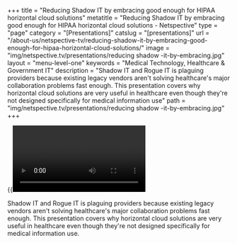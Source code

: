 +++
title = "Reducing Shadow IT by embracing good enough for HIPAA horizontal cloud solutions"
metatitle = "Reducing Shadow IT by embracing good enough for HIPAA horizontal cloud solutions - Netspective"
type = "page"
category = "[Presentations]"
catslug = "[presentations]"
url = "/about-us/netspective-tv/reducing-shadow-it-by-embracing-good-enough-for-hipaa-horizontal-cloud-solutions/"
image = "img/netspective.tv/presentations/reducing shadow -it-by-embracing.jpg"
layout = "menu-level-one"
keywords = "Medical Technology, Healthcare & Government IT"
description = "Shadow IT and Rogue IT is plaguing providers because existing legacy vendors aren't solving healthcare's major collaboration problems fast enough. This presentation covers why horizontal cloud solutions are very useful in healthcare even though they're not designed specifically for medical information use"
path = "img/netspective.tv/presentations/reducing shadow -it-by-embracing.jpg"
+++

{{<video a81294a0e1e90130040d0e1a274ba0c1>}}

Shadow IT and Rogue IT is plaguing providers because existing legacy vendors aren't solving healthcare's major collaboration problems fast enough. This presentation covers why horizontal cloud solutions are very useful in healthcare even though they're not designed specifically for medical information use.